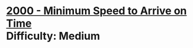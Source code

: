 # [2000 - Minimum Speed to Arrive on Time](https://leetcode.com/problems/minimum-speed-to-arrive-on-time/) </br> Difficulty: Medium